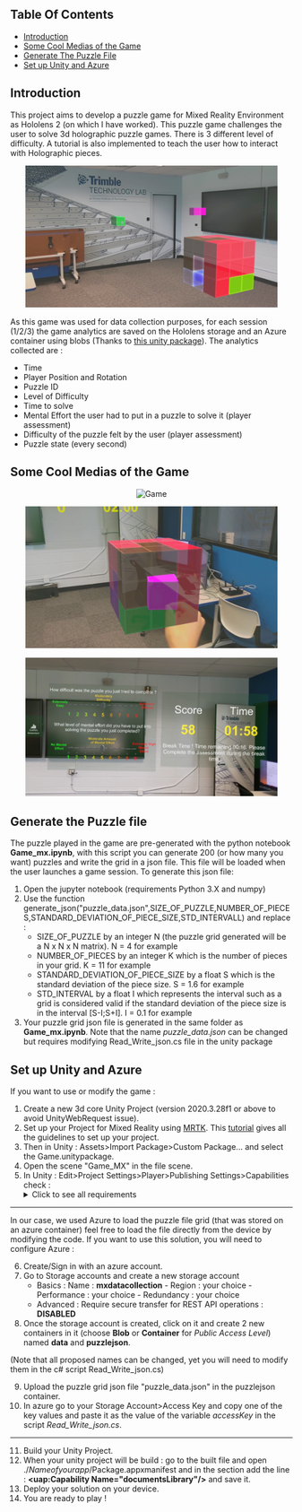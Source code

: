 ## Table Of Contents
* [Introduction](#introduction)
* [Some Cool Medias of the Game](#some-cool-medias-of-the-game)
* [Generate The Puzzle File](#generate-the-puzzle-file)
* [Set up Unity and Azure](#set-up-unity-and-azure)

## Introduction
This project aims to develop a puzzle game for Mixed Reality Environment as Hololens 2 (on which I have worked). This puzzle game challenges the user to solve 3d holographic puzzle games. There is 3 different level of difficulty. A tutorial is also implemented to teach the user how to interact with Holographic pieces.

<p align="center">
  <img alt="Game" title="Game" src="./Media/game_Moment.jpg" width="450">
</p>

As this game was used for data collection purposes, for each session (1/2/3) the game analytics are saved on the Hololens storage and an Azure container using blobs (Thanks to <a href="https://github.com/Unity3dAzure/StorageServices">this unity package</a>). The analytics collected are :
* Time
* Player Position and Rotation
* Puzzle ID
* Level of Difficulty
* Time to solve
* Mental Effort the user had to put in a puzzle to solve it (player assessment)
* Difficulty of the puzzle felt by the user (player assessment)
* Puzzle state (every second)

## Some Cool Medias of the Game

<p align="center">
  <img alt="Game" title="Game" src="./Media/game_gif.gif" width="450">
</p>
<p align="center">
  <img alt="Game" title="Game" src="./Media/game_Moment3.jpg" width="450">
</p>
<p align="center">
  <img alt="Game" title="Game" src="./Media/game_Moment2.PNG" width="450">
</p>



## Generate the Puzzle file
The puzzle played in the game are pre-generated with the python notebook **Game_mx.ipynb**, with this script you can generate 200 (or how many you want) puzzles and write the grid in a json file. This file will be loaded when the user launches a game session. To generate this json file:
1. Open the jupyter notebook (requirements Python 3.X and numpy)
2. Use the function generate_json("puzzle_data.json",SIZE_OF_PUZZLE,NUMBER_OF_PIECES,STANDARD_DEVIATION_OF_PIECE_SIZE,STD_INTERVALL) and replace : 
    * SIZE_OF_PUZZLE by an integer N (the puzzle grid generated will be a N x N x N matrix). N = 4 for example
    * NUMBER_OF_PIECES by an integer K which is the number of pieces in your grid. K = 11 for example
    * STANDARD_DEVIATION_OF_PIECE_SIZE by a float S which is the standard deviation of the piece size. S = 1.6 for example
    * STD_INTERVAL by a float I which represents the interval such as a grid is considered valid if the standard deviation of the piece size is in the interval \[S-I;S+I\]. I = 0.1 for example
3. Your puzzle grid json file is generated in the same folder as **Game_mx.ipynb**. Note that the name *puzzle_data.json* can be changed but requires modifying Read_Write_json.cs file in the unity package 

## Set up Unity and Azure
If you want to use or modify the game :
1. Create a new 3d core Unity Project (version 2020.3.28f1 or above to avoid UnityWebRequest issue).
2. Set up your Project for Mixed Reality using <a href="https://github.com/microsoft/MixedRealityToolkit-Unity">MRTK</a>. This <a href="https://docs.microsoft.com/en-us/learn/modules/learn-mrtk-tutorials/1-3-exercise-configure-unity-for-windows-mixed-reality?tabs=openxr">tutorial</a> gives all the guidelines to set up your project.
3. Then in Unity : Assets>Import Package>Custom Package... and select the Game.unitypackage.
4. Open the scene "Game_MX" in the file scene.
5. In Unity : Edit>Project Settings>Player>Publishing Settings>Capabilities check :
    <details>
      <summary>Click to see all requirements</summary>
    :white_check_mark: Internet client <br>
    :white_check_mark: Internet Client Server <br>
    :white_check_mark: PrivateNetworkClientServer <br>
    :white_check_mark: RemovableStorage <br>
    :white_check_mark: SharedUserCertificates <br>
    :white_check_mark: WebCam <br>
    :white_check_mark: Microphone <br>
    :white_check_mark: HumanInterfaceDevice <br>
    :white_check_mark: CodeGeneration <br>
    :white_check_mark: SpatialPerception <br>
    :white_check_mark: InputInjectionBrokered <br>
    :white_check_mark: LowLevelDevices <br>
    :white_check_mark: PointOfService <br>
    :white_check_mark: RecordedCallsFolder <br>
    :white_check_mark: RemoteSystem <br>
    :white_check_mark: SystemManagement <br>
    :white_check_mark: UserDataTasks <br>
    :white_check_mark: UserNotificationListener <br>
    :white_check_mark: GazeInput <br>
    </details>
- - - -
In our case, we used Azure to load the puzzle file grid (that was stored on an azure container) feel free to load the file directly from the device by modifying the code.
If you want to use this solution, you will need to configure Azure : 

6. Create/Sign in with an azure account.
7. Go to Storage accounts and create a new storage account
    * Basics : Name : **mxdatacollection** - Region : your choice - Performance : your choice - Redundancy : your choice
    * Advanced : Require secure transfer for REST API operations : **DISABLED**
8. Once the storage account is created, click on it and create 2 new containers in it (choose **Blob** or **Container** for *Public Access Level*) named **data** and **puzzlejson**.

(Note that all proposed names can be changed, yet you will need to modify them in the c# script Read_Write_json.cs)

9. Upload the puzzle grid json file "puzzle_data.json" in the puzzlejson container.
10. In azure go to your Storage Account>Access Key and copy one of the key values and paste it as the value of the variable *accessKey* in the script *Read_Write_json.cs*.
- - - -
11. Build your Unity Project.
12. When your unity project will be build : go to the built file and open ./*Nameofyourapp*/Package.appxmanifest and in the section <Capabilities> add the line : **<uap:Capability Name="documentsLibrary"/>** and save it.
13. Deploy your solution on your device.
14. You are ready to play !
